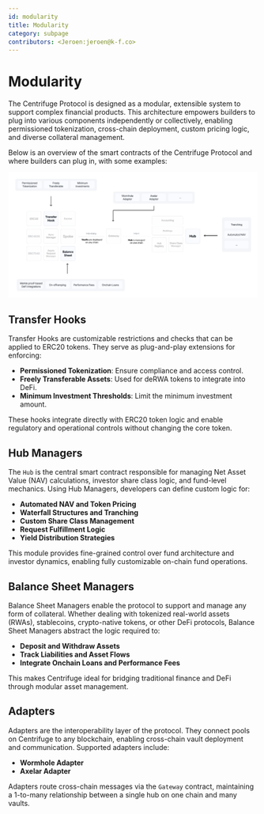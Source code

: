 ```yaml
---
id: modularity
title: Modularity
category: subpage
contributors: <Jeroen:jeroen@k-f.co>
---
```


# Modularity

The Centrifuge Protocol is designed as a modular, extensible system to support complex financial products. This architecture empowers builders to plug into various components independently or collectively, enabling permissioned tokenization, cross-chain deployment, custom pricing logic, and diverse collateral management.

Below is an overview of the smart contracts of the Centrifuge Protocol and where builders can plug in, with some examples:

![](./images/modularity.png)

## Transfer Hooks

Transfer Hooks are customizable restrictions and checks that can be applied to ERC20 tokens. They serve as plug-and-play extensions for enforcing:

* **Permissioned Tokenization**: Ensure compliance and access control.
* **Freely Transferable Assets**: Used for deRWA tokens to integrate into DeFi.
* **Minimum Investment Thresholds**: Limit the minimum investment amount.

These hooks integrate directly with ERC20 token logic and enable regulatory and operational controls without changing the core token.

## Hub Managers

The `Hub` is the central smart contract responsible for managing Net Asset Value (NAV) calculations, investor share class logic, and fund-level mechanics. Using Hub Managers, developers can define custom logic for:

* **Automated NAV and Token Pricing**
* **Waterfall Structures and Tranching**
* **Custom Share Class Management**
* **Request Fulfillment Logic**
* **Yield Distribution Strategies**

This module provides fine-grained control over fund architecture and investor dynamics, enabling fully customizable on-chain fund operations.

## Balance Sheet Managers

Balance Sheet Managers enable the protocol to support and manage any form of collateral. Whether dealing with tokenized real-world assets (RWAs), stablecoins, crypto-native tokens, or other DeFi protocols, Balance Sheet Managers abstract the logic required to:

* **Deposit and Withdraw Assets**
* **Track Liabilities and Asset Flows**
* **Integrate Onchain Loans and Performance Fees**

This makes Centrifuge ideal for bridging traditional finance and DeFi through modular asset management.

## Adapters

Adapters are the interoperability layer of the protocol. They connect pools on Centrifuge to any blockchain, enabling cross-chain vault deployment and communication. Supported adapters include:

* **Wormhole Adapter**
* **Axelar Adapter**

Adapters route cross-chain messages via the `Gateway` contract, maintaining a 1-to-many relationship between a single hub on one chain and many vaults.